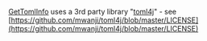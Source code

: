 [GetTomlInfo]() uses a 3rd party library "[toml4j](https://github.com/mwanji/toml4j)" - see [https://github.com/mwanji/toml4j/blob/master/LICENSE](https://github.com/mwanji/toml4j/blob/master/LICENSE)
